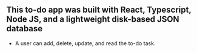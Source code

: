 ## This to-do app was built with React, Typescript, Node JS, and a lightweight disk-based JSON database

- A user can add, delete, update, and read the to-do task.
